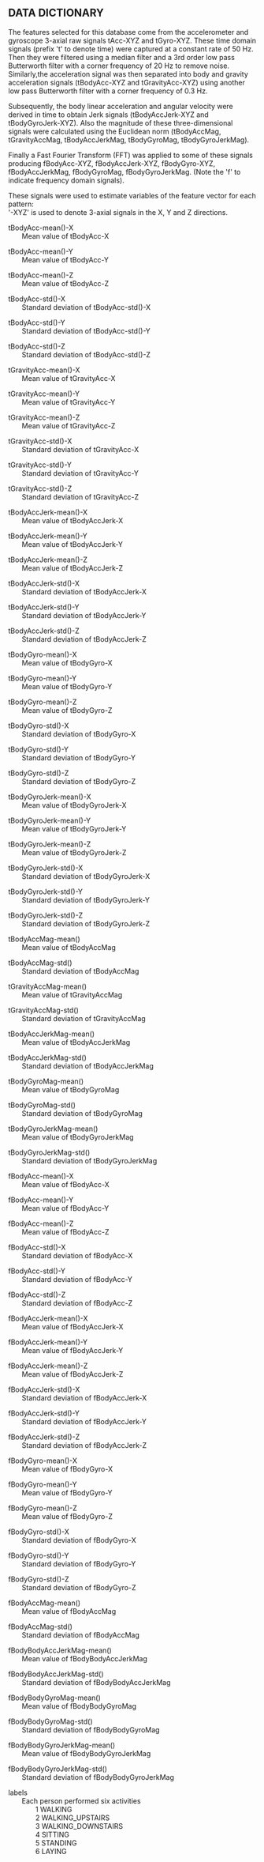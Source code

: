 ## DATA DICTIONARY
The features selected for this database come from the accelerometer and gyroscope 3-axial raw signals tAcc-XYZ and tGyro-XYZ.
These time domain signals (prefix 't' to denote time) were captured at a constant rate of 50 Hz. Then they were filtered using a median filter and a 3rd order low pass Butterworth filter with a corner frequency of 20 Hz to remove noise. Similarly,the acceleration signal was then separated into body and gravity acceleration signals (tBodyAcc-XYZ and tGravityAcc-XYZ) using another low pass Butterworth filter with a corner frequency of 0.3 Hz.   

Subsequently, the body linear acceleration and angular velocity were derived in time to obtain Jerk signals (tBodyAccJerk-XYZ and tBodyGyroJerk-XYZ). Also the magnitude of these three-dimensional signals were calculated using the Euclidean norm (tBodyAccMag, tGravityAccMag, tBodyAccJerkMag, tBodyGyroMag, tBodyGyroJerkMag).   

Finally a Fast Fourier Transform (FFT) was applied to some of these signals producing fBodyAcc-XYZ, fBodyAccJerk-XYZ,   fBodyGyro-XYZ, fBodyAccJerkMag, fBodyGyroMag, fBodyGyroJerkMag. (Note the 'f' to indicate frequency domain signals).   

These signals were used to estimate variables of the feature vector for each pattern:    
'-XYZ' is used to denote 3-axial signals in the X, Y and Z directions.  


tBodyAcc-mean()-X  
&#160; &#160; &#160; &#160;Mean value of tBodyAcc-X  

tBodyAcc-mean()-Y  
&#160; &#160; &#160; &#160;Mean value of tBodyAcc-Y  
  
tBodyAcc-mean()-Z  
&#160; &#160; &#160; &#160;Mean value of tBodyAcc-Z  
  
tBodyAcc-std()-X  
&#160; &#160; &#160; &#160;Standard deviation of tBodyAcc-std()-X  
  
tBodyAcc-std()-Y  
&#160; &#160; &#160; &#160;Standard deviation of tBodyAcc-std()-Y    
  
tBodyAcc-std()-Z  
&#160; &#160; &#160; &#160;Standard deviation of tBodyAcc-std()-Z

tGravityAcc-mean()-X  
&#160; &#160; &#160; &#160;Mean value of tGravityAcc-X    

tGravityAcc-mean()-Y  
&#160; &#160; &#160; &#160;Mean value of tGravityAcc-Y  
  
tGravityAcc-mean()-Z  
&#160; &#160; &#160; &#160;Mean value of tGravityAcc-Z  
  
tGravityAcc-std()-X  
&#160; &#160; &#160; &#160;Standard deviation of tGravityAcc-X  

tGravityAcc-std()-Y  
&#160; &#160; &#160; &#160;Standard deviation of tGravityAcc-Y  

tGravityAcc-std()-Z  
&#160; &#160; &#160; &#160;Standard deviation of tGravityAcc-Z  

tBodyAccJerk-mean()-X  
&#160; &#160; &#160; &#160;Mean value of tBodyAccJerk-X  

tBodyAccJerk-mean()-Y  
&#160; &#160; &#160; &#160;Mean value of tBodyAccJerk-Y  

tBodyAccJerk-mean()-Z  
&#160; &#160; &#160; &#160;Mean value of tBodyAccJerk-Z  

tBodyAccJerk-std()-X  
&#160; &#160; &#160; &#160;Standard deviation of tBodyAccJerk-X  

tBodyAccJerk-std()-Y  
&#160; &#160; &#160; &#160;Standard deviation of tBodyAccJerk-Y  

tBodyAccJerk-std()-Z  
&#160; &#160; &#160; &#160;Standard deviation of tBodyAccJerk-Z  

tBodyGyro-mean()-X  
&#160; &#160; &#160; &#160;Mean value of tBodyGyro-X  

tBodyGyro-mean()-Y  
&#160; &#160; &#160; &#160;Mean value of tBodyGyro-Y  

tBodyGyro-mean()-Z  
&#160; &#160; &#160; &#160;Mean value of tBodyGyro-Z  

tBodyGyro-std()-X  
&#160; &#160; &#160; &#160;Standard deviation of tBodyGyro-X  

tBodyGyro-std()-Y  
&#160; &#160; &#160; &#160;Standard deviation of tBodyGyro-Y  

tBodyGyro-std()-Z  
&#160; &#160; &#160; &#160;Standard deviation of tBodyGyro-Z  

tBodyGyroJerk-mean()-X  
&#160; &#160; &#160; &#160;Mean value of tBodyGyroJerk-X  

tBodyGyroJerk-mean()-Y  
&#160; &#160; &#160; &#160;Mean value of tBodyGyroJerk-Y  

tBodyGyroJerk-mean()-Z  
&#160; &#160; &#160; &#160;Mean value of tBodyGyroJerk-Z  

tBodyGyroJerk-std()-X  
&#160; &#160; &#160; &#160;Standard deviation of tBodyGyroJerk-X  

tBodyGyroJerk-std()-Y  
&#160; &#160; &#160; &#160;Standard deviation of tBodyGyroJerk-Y  

tBodyGyroJerk-std()-Z  
&#160; &#160; &#160; &#160;Standard deviation of tBodyGyroJerk-Z  

tBodyAccMag-mean()  
&#160; &#160; &#160; &#160;Mean value of tBodyAccMag  

tBodyAccMag-std()  
&#160; &#160; &#160; &#160;Standard deviation of tBodyAccMag  

tGravityAccMag-mean()  
&#160; &#160; &#160; &#160;Mean value of tGravityAccMag  

tGravityAccMag-std()  
&#160; &#160; &#160; &#160;Standard deviation of tGravityAccMag  

tBodyAccJerkMag-mean()  
&#160; &#160; &#160; &#160;Mean value of tBodyAccJerkMag  

tBodyAccJerkMag-std()  
&#160; &#160; &#160; &#160;Standard deviation of tBodyAccJerkMag  

tBodyGyroMag-mean()  
&#160; &#160; &#160; &#160;Mean value of tBodyGyroMag  

tBodyGyroMag-std()  
&#160; &#160; &#160; &#160;Standard deviation of tBodyGyroMag  

tBodyGyroJerkMag-mean()  
&#160; &#160; &#160; &#160;Mean value of tBodyGyroJerkMag  

tBodyGyroJerkMag-std()  
&#160; &#160; &#160; &#160;Standard deviation of tBodyGyroJerkMag  

fBodyAcc-mean()-X  
&#160; &#160; &#160; &#160;Mean value of fBodyAcc-X  

fBodyAcc-mean()-Y  
&#160; &#160; &#160; &#160;Mean value of fBodyAcc-Y  

fBodyAcc-mean()-Z  
&#160; &#160; &#160; &#160;Mean value of fBodyAcc-Z  

fBodyAcc-std()-X  
&#160; &#160; &#160; &#160;Standard deviation of fBodyAcc-X  

fBodyAcc-std()-Y  
&#160; &#160; &#160; &#160;Standard deviation of fBodyAcc-Y  

fBodyAcc-std()-Z  
&#160; &#160; &#160; &#160;Standard deviation of fBodyAcc-Z  

fBodyAccJerk-mean()-X  
&#160; &#160; &#160; &#160;Mean value of fBodyAccJerk-X  

fBodyAccJerk-mean()-Y  
&#160; &#160; &#160; &#160;Mean value of fBodyAccJerk-Y  

fBodyAccJerk-mean()-Z  
&#160; &#160; &#160; &#160;Mean value of fBodyAccJerk-Z  

fBodyAccJerk-std()-X  
&#160; &#160; &#160; &#160;Standard deviation of fBodyAccJerk-X  

fBodyAccJerk-std()-Y  
&#160; &#160; &#160; &#160;Standard deviation of  fBodyAccJerk-Y  

fBodyAccJerk-std()-Z  
&#160; &#160; &#160; &#160;Standard deviation of fBodyAccJerk-Z  

fBodyGyro-mean()-X  
&#160; &#160; &#160; &#160;Mean value of fBodyGyro-X  

fBodyGyro-mean()-Y  
&#160; &#160; &#160; &#160;Mean value of fBodyGyro-Y  

fBodyGyro-mean()-Z  
&#160; &#160; &#160; &#160;Mean value of fBodyGyro-Z  

fBodyGyro-std()-X  
&#160; &#160; &#160; &#160;Standard deviation of fBodyGyro-X  

fBodyGyro-std()-Y  
&#160; &#160; &#160; &#160;Standard deviation of fBodyGyro-Y  

fBodyGyro-std()-Z  
&#160; &#160; &#160; &#160;Standard deviation of fBodyGyro-Z  

fBodyAccMag-mean()  
&#160; &#160; &#160; &#160;Mean value of fBodyAccMag  

fBodyAccMag-std()  
&#160; &#160; &#160; &#160;Standard deviation of fBodyAccMag  

fBodyBodyAccJerkMag-mean()  
&#160; &#160; &#160; &#160;Mean value of fBodyBodyAccJerkMag  

fBodyBodyAccJerkMag-std()  
&#160; &#160; &#160; &#160;Standard deviation of fBodyBodyAccJerkMag  

fBodyBodyGyroMag-mean()  
&#160; &#160; &#160; &#160;Mean value of fBodyBodyGyroMag  

fBodyBodyGyroMag-std()  
&#160; &#160; &#160; &#160;Standard deviation of fBodyBodyGyroMag  

fBodyBodyGyroJerkMag-mean()  
&#160; &#160; &#160; &#160;Mean value of fBodyBodyGyroJerkMag  

fBodyBodyGyroJerkMag-std()  
&#160; &#160; &#160; &#160;Standard deviation of fBodyBodyGyroJerkMag  

labels  
&#160; &#160; &#160; &#160;Each person performed six activities  
&#160; &#160; &#160; &#160;&#160; &#160; &#160; &#160;1 WALKING  
&#160; &#160; &#160; &#160;&#160; &#160; &#160; &#160;2 WALKING_UPSTAIRS  
&#160; &#160; &#160; &#160;&#160; &#160; &#160; &#160;3 WALKING_DOWNSTAIRS  
&#160; &#160; &#160; &#160;&#160; &#160; &#160; &#160;4 SITTING  
&#160; &#160; &#160; &#160;&#160; &#160; &#160; &#160;5 STANDING  
&#160; &#160; &#160; &#160;&#160; &#160; &#160; &#160;6 LAYING  



